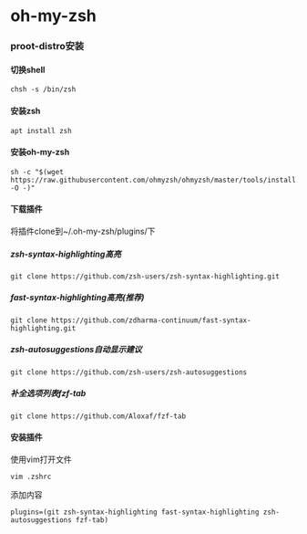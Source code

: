 # oh-my-zsh

### proot-distro安装

#### 切换shell

```shell
chsh -s /bin/zsh
```

#### 安装zsh

```shell
apt install zsh
```

#### 安装oh-my-zsh

```shell
sh -c "$(wget https://raw.githubusercontent.com/ohmyzsh/ohmyzsh/master/tools/install.sh -O -)"
```

#### 下载插件

将插件clone到~/.oh-my-zsh/plugins/下

##### zsh-syntax-highlighting高亮

```shell
git clone https://github.com/zsh-users/zsh-syntax-highlighting.git
```

##### fast-syntax-highlighting高亮(推荐)

```shell
git clone https://github.com/zdharma-continuum/fast-syntax-highlighting.git
```

##### zsh-autosuggestions自动显示建议

```shell
git clone https://github.com/zsh-users/zsh-autosuggestions
```

##### 补全选项列表fzf-tab

```shell
git clone https://github.com/Aloxaf/fzf-tab
```

#### 安装插件

使用vim打开文件

```shell
vim .zshrc
```

添加内容

```shell
plugins=(git zsh-syntax-highlighting fast-syntax-highlighting zsh-autosuggestions fzf-tab)
```
